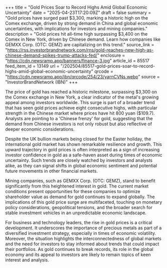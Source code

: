 +++
title = "Gold Prices Soar to Record Highs Amid Global Economic Uncertainty"
date = "2025-04-23T17:20:09Z"
draft = false
summary = "Gold prices have surged past $3,300, marking a historic high on the Comex exchange, driven by strong demand in China and global economic uncertainties, with implications for investors and mining companies."
description = "Gold prices hit all-time high surpassing $3,400 on the Comex in New York, driven by Chinese demand. Learn how companies like GEMXX Corp. (OTC: GEMZ) are capitalizing on this trend."
source_link = "https://rss.investorbrandnetwork.com/rns/gold-reaches-new-high-as-chinese-demand-spikes-trump-attacks-fed/"
enclosure = "https://cdn.newsramp.app/banners/finance-3.jpg"
article_id = 85517
feed_item_id = 13149
url = "/202504/85517-gold-prices-soar-to-record-highs-amid-global-economic-uncertainty"
qrcode = "https://cdn.newsramp.app/ibn/qrcode/254/23/yarnCVNs.webp"
source = "InvestorBrandNetwork (IBN)"
+++

<p>The price of gold has reached a historic milestone, surpassing $3,300 on the Comex exchange in New York, a clear indicator of the metal's growing appeal among investors worldwide. This surge is part of a broader trend that has seen gold prices achieve eight consecutive highs, with particular strength in the Chinese market where prices have hit 800 yuan ($109.7). Analysts are pointing to a 'Chinese frenzy' for gold, suggesting that the demand from Chinese investors is not only robust but also reflective of deeper economic considerations.</p><p>Despite the UK bullion markets being closed for the Easter holiday, the international gold market has shown remarkable resilience and growth. This upward trajectory in gold prices is often interpreted as a sign of increasing investor confidence in gold as a safe-haven asset during times of economic uncertainty. Such trends are closely watched by investors and analysts alike, as they can signal shifts in global economic sentiment and potential future movements in other financial markets.</p><p>Mining companies, such as GEMXX Corp. (OTC: GEMZ), stand to benefit significantly from this heightened interest in gold. The current market conditions present opportunities for these companies to optimize shareholder value as demand for gold continues to expand globally. The implications of this gold price surge are multifaceted, touching on monetary policy considerations, geopolitical tensions, and the broader search for stable investment vehicles in an unpredictable economic landscape.</p><p>For business and technology leaders, the rise in gold prices is a critical development. It underscores the importance of precious metals as part of a diversified investment strategy, especially in times of economic volatility. Moreover, the situation highlights the interconnectedness of global markets and the need for investors to stay informed about trends that could impact their portfolios. As gold continues to break records, its role in the global economy and its appeal to investors are likely to remain topics of keen interest and analysis.</p>